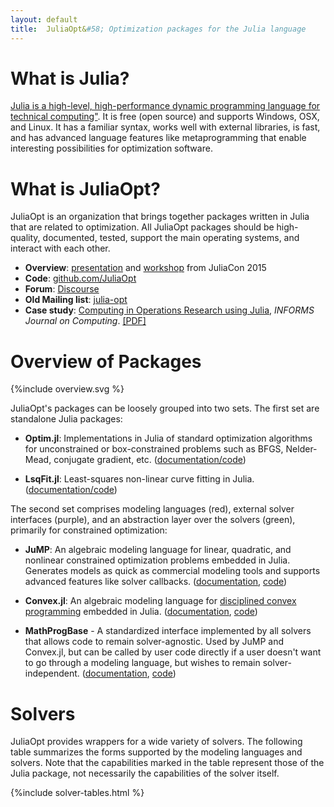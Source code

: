 ```yaml
---
layout: default
title:  JuliaOpt&#58; Optimization packages for the Julia language
---
```


# What is Julia?
[Julia is a high-level, high-performance dynamic programming language for technical computing"](http://julialang.org). It is free (open source) and supports Windows, OSX, and Linux. It has a familiar syntax, works well with external libraries, is fast, and has advanced language features like metaprogramming that enable interesting possibilities for optimization software.


# What is JuliaOpt?
JuliaOpt is an organization that brings together packages written in Julia that are related to optimization. All JuliaOpt packages should be high-quality, documented, tested, support the main operating systems, and interact with each other.

- **Overview**: [presentation](https://www.youtube.com/watch?v=7LNeR299q88) and [workshop](https://www.youtube.com/watch?v=nnL7yLMVu6c) from JuliaCon 2015
- **Code**: [github.com/JuliaOpt](http://github.com/JuliaOpt)
- **Forum**: [Discourse](https://discourse.julialang.org/c/domain/opt)
- **Old Mailing list**: [julia-opt](https://groups.google.com/forum/#!forum/julia-opt)
- **Case study**: [Computing in Operations Research using Julia](http://dx.doi.org/10.1287/ijoc.2014.0623), *INFORMS Journal on Computing*. [[PDF]](http://arxiv.org/abs/1312.1431)



# Overview of Packages
{%include overview.svg %}

JuliaOpt's packages can be loosely grouped into two sets. The first set are standalone Julia packages:

- **Optim.jl**: Implementations in Julia of standard optimization algorithms for unconstrained or box-constrained problems such as BFGS, Nelder-Mead, conjugate gradient, etc. (<a href="https://github.com/JuliaOpt/Optim.jl">documentation/code</a>)

- **LsqFit.jl**: Least-squares non-linear curve fitting in Julia. (<a href="https://github.com/JuliaOpt/LsqFit.jl">documentation/code</a>)

The second set comprises modeling languages (red), external solver interfaces (purple), and an abstraction layer over the solvers (green), primarily for constrained optimization:

- **JuMP**: An algebraic modeling language for linear, quadratic, and nonlinear constrained optimization problems embedded in Julia. Generates models as quick as commercial modeling tools and supports advanced features like solver callbacks. (<a href="https://jump.readthedocs.org/en/latest/">documentation</a>, <a href="https://github.com/JuliaOpt/JuMP.jl">code</a>)

- **Convex.jl**: An algebraic modeling language for <a href="http://stanford.edu/~boyd/papers/disc_cvx_prog.html">disciplined convex programming</a> embedded in Julia. (<a href="http://convexjl.readthedocs.org/">documentation</a>, <a href="https://github.com/JuliaOpt/Convex.jl">code</a>)

- **MathProgBase** - A standardized interface implemented by all solvers that allows code to remain solver-agnostic. Used by JuMP and Convex.jl, but can be called by user code directly if a user doesn't want to go through a modeling language, but wishes to remain solver-independent.  (<a href="http://mathprogbasejl.readthedocs.org/en/latest/">documentation</a>, <a href="https://github.com/JuliaOpt/MathProgBase.jl">code</a>)


# Solvers
JuliaOpt provides wrappers for a wide variety of solvers. The following table summarizes the forms supported by the modeling languages and solvers. Note that the capabilities marked in the table represent those of the Julia package, not necessarily the capabilities of the solver itself.

{%include solver-tables.html %}


<br><br>
